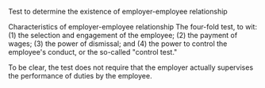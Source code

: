 Test to determine the existence of employer-employee relationship

Characteristics of employer-employee relationship
	The four-fold test, to wit: 
	(1) the selection and engagement of the employee; 
	(2) the payment of wages; 
	(3) the power of dismissal; and 
	(4) the power to control the employee's conduct, or the so-called "control test." 
	
To be clear, the test does not require that the employer actually supervises the performance of duties by the employee.
